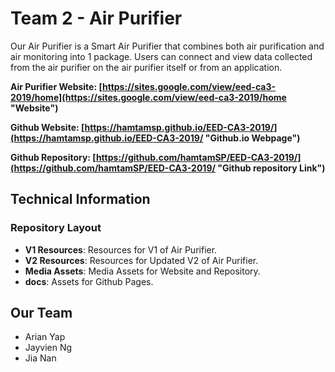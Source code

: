 # Team 2 - Air Purifier
Our Air Purifier is a Smart Air Purifier that combines both air purification and air monitoring into 1 package. Users can connect and view data collected from the air purifier on the air purifier itself or from an application.

**Air Purifier Website: [https://sites.google.com/view/eed-ca3-2019/home](https://sites.google.com/view/eed-ca3-2019/home "Website")**

**Github Website: [https://hamtamsp.github.io/EED-CA3-2019/](https://hamtamsp.github.io/EED-CA3-2019/ "Github.io Webpage")**

**Github Repository: [https://github.com/hamtamSP/EED-CA3-2019/](https://github.com/hamtamSP/EED-CA3-2019/ "Github repository Link")**

## Technical Information

### Repository Layout
- **V1 Resources**: Resources for V1 of Air Purifier.
- **V2 Resources**: Resources for Updated V2 of Air Purifier.
- **Media Assets**: Media Assets for Website and Repository.
- **docs**: Assets for Github Pages.

## Our Team
- Arian Yap
- Jayvien Ng
- Jia Nan
